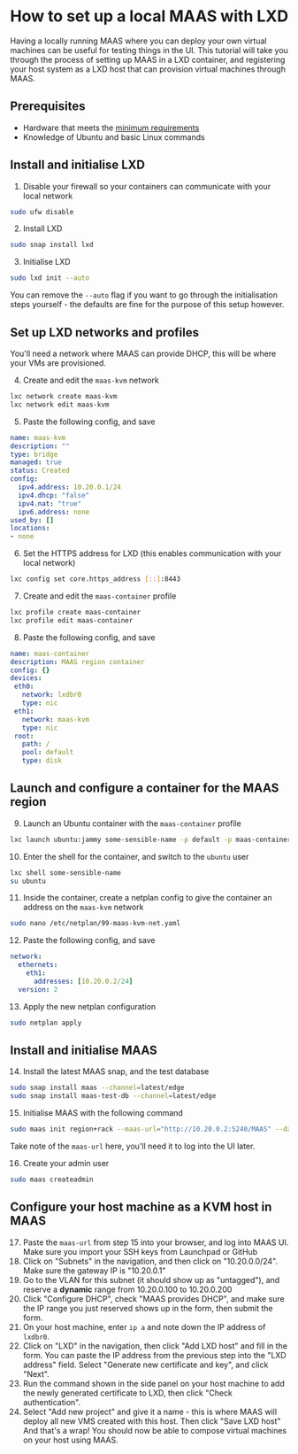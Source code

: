 # How to set up a local MAAS with LXD
Having a locally running MAAS where you can deploy your own virtual machines can be useful for testing things in the UI. This tutorial will take you through the process of setting up MAAS in a LXD container, and registering your host system as a LXD host that can provision virtual machines through MAAS.

## Prerequisites
- Hardware that meets the [minimum requirements](https://maas.io/docs/reference-installation-requirements)
- Knowledge of Ubuntu and basic Linux commands

## Install and initialise LXD
1. Disable your firewall so your containers can communicate with your local network
```sh
sudo ufw disable
```
2. Install LXD
```sh
sudo snap install lxd
```
3. Initialise LXD 
```sh
sudo lxd init --auto
```
   You can remove the `--auto` flag if you want to go through the initialisation steps yourself - the defaults are fine for the purpose of this setup however.

## Set up LXD networks and profiles
You'll need a network where MAAS can provide DHCP, this will be where your VMs are provisioned.

4. Create and edit the `maas-kvm` network
```sh
lxc network create maas-kvm
lxc network edit maas-kvm
```
5. Paste the following config, and save
```yaml
name: maas-kvm
description: ""
type: bridge
managed: true
status: Created
config:
  ipv4.address: 10.20.0.1/24
  ipv4.dhcp: "false"
  ipv4.nat: "true"
  ipv6.address: none
used_by: []
locations:
- none
```
6. Set the HTTPS address for LXD (this enables communication with your local network)
```sh
lxc config set core.https_address [::]:8443
```
7. Create and edit the `maas-container` profile
```sh
lxc profile create maas-container
lxc profile edit maas-container
```
8. Paste the following config, and save
```yaml
name: maas-container  
description: MAAS region container  
config: {}  
devices:  
 eth0:  
   network: lxdbr0  
   type: nic  
 eth1:  
   network: maas-kvm  
   type: nic  
 root:  
   path: /  
   pool: default  
   type: disk
```

## Launch and configure a container for the MAAS region
9. Launch an Ubuntu container with the `maas-container` profile
```sh
lxc launch ubuntu:jammy some-sensible-name -p default -p maas-container
```
10. Enter the shell for the container, and switch to the `ubuntu` user
```sh
lxc shell some-sensible-name
su ubuntu
```
11. Inside the container, create a netplan config to give the container an address on the `maas-kvm` network
```sh
sudo nano /etc/netplan/99-maas-kvm-net.yaml
```
12. Paste the following config, and save
```yaml
network:     
  ethernets:    
    eth1:    
      addresses: [10.20.0.2/24]  
  version: 2
```
13. Apply the new netplan configuration
```sh
sudo netplan apply
```
## Install and initialise MAAS
14. Install the latest MAAS snap, and the test database
```sh
sudo snap install maas --channel=latest/edge
sudo snap install maas-test-db --channel=latest/edge
```
15. Initialise MAAS with the following command 
```sh
sudo maas init region+rack --maas-url="http://10.20.0.2:5240/MAAS" --database-uri maas-test-db:///
```
Take note of the `maas-url` here, you'll need it to log into the UI later.

16. Create your admin user
```sh
sudo maas createadmin
```

## Configure your host machine as a KVM host in MAAS
17. Paste the `maas-url` from step 15 into your browser, and log into MAAS UI. Make sure you import your SSH keys from Launchpad or GitHub
18. Click on "Subnets" in the navigation, and then click on "10.20.0.0/24". Make sure the gateway IP is "10.20.0.1"
19. Go to the VLAN for this subnet (it should show up as "untagged"), and reserve a **dynamic** range from 10.20.0.100 to 10.20.0.200
20. Click "Configure DHCP", check "MAAS provides DHCP", and make sure the IP range you just reserved shows up in the form, then submit the form.
21. On your host machine, enter `ip a` and note down the IP address of `lxdbr0`.
22. Click on "LXD" in the navigation, then click "Add LXD host" and fill in the form. You can paste the IP address from the previous step into the "LXD address" field. Select "Generate new certificate and key", and click "Next".
23. Run the command shown in the side panel on your host machine to add the newly generated certificate to LXD, then click "Check authentication".
24. Select "Add new project" and give it a name - this is where MAAS will deploy all new VMS created with this host. Then click "Save LXD host"
And that's a wrap! You should now be able to compose virtual machines on your host using MAAS. 